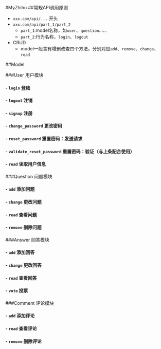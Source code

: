 #MyZhihu 
##常规API调用原则
- `xxx.com/api/...` 开头
- `xxx.com/api/part_1/part_2`
    * `part_1`:model名称，如`user`、`question`……
    * `part_2`:行为名称，`login`、`logout`
- CRUD
    * model一般含有增删改查四个方法，分别对应`add`、`remove`、`change`、`read`


##Model

###User 用户模块
#### - `login` 登陆
#### - `logout` 注销
#### - `signup` 注册
#### - `change_password` 更改密码
#### - `reset_password` 重置密码：发送请求
#### - `validate_reset_password` 重置密码：验证（与上条配合使用）
#### - `read` 读取用户信息

###Question 问题模块
#### - `add` 添加问题
#### - `change` 更改问题
#### - `read` 查看问题
#### - `remove` 删除问题

###Answer 回答模块
#### - `add` 添加回答
#### - `change` 更改回答
#### - `read` 查看回答
#### - `vote` 投票

###Comment 评论模块
#### - `add` 添加评论
#### - `read` 查看评论
#### - `remove` 删除评论